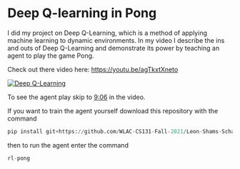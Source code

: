 # Deep Q-learning in Pong

I did my project on Deep Q-Learning, which is a method of applying machine learning to dynamic environments. In my video I describe the ins and outs of Deep Q-Learning and demonstrate its power by teaching an agent to play the game Pong.

Check out there video here: <https://youtu.be/agTkxtXneto>

[![Deep Q-Learning](http://img.youtube.com/vi/agTkxtXneto/0.jpg)](http://www.youtube.com/watch?v=agTkxtXneto "Deep Q-Learning")

To see the agent play skip to [9:06](https://youtu.be/agTkxtXneto?t=546) in the video.

If you want to train the agent yourself download this repository with the command

```python
pip install git+https://github.com/WLAC-CS131-Fall-2021/Leon-Shams-Schaal.git
```

then to run the agent enter the command

```python
rl-pong
```
